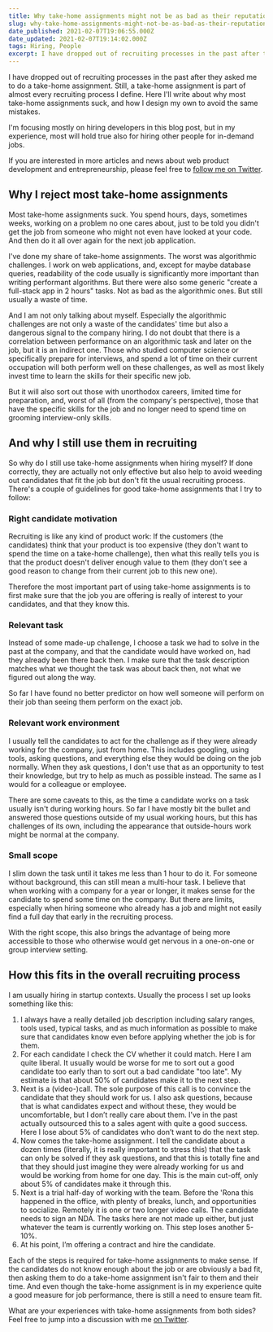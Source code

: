 ```yaml
---
title: Why take-home assignments might not be as bad as their reputation
slug: why-take-home-assignments-might-not-be-as-bad-as-their-reputation
date_published: 2021-02-07T19:06:55.000Z
date_updated: 2021-02-07T19:14:02.000Z
tags: Hiring, People
excerpt: I have dropped out of recruiting processes in the past after they asked me to do a take-home assignment. Still, a take-home assignment is part of almost every recruiting process I define. Here I'll write about how these two go together, and what a typical recruiting process I design looks like.
---
```


I have dropped out of recruiting processes in the past after they asked me to do a take-home assignment. Still, a take-home assignment is part of almost every recruiting process I define. Here I'll write about why most take-home assignments suck, and how I design my own to avoid the same mistakes.

I'm focusing mostly on hiring developers in this blog post, but in my experience, most will hold true also for hiring other people for in-demand jobs.

If you are interested in more articles and news about web product development and entrepreneurship, please feel free to [follow me on Twitter](https://twitter.com/intent/follow?original_referer=https%253A%252F%252Fstartup-cto.net%252F&ref_src=twsrc%5Etfw&region=follow_link&screen_name=The_Startup_CTO&tw_p=followbutton).

## Why I reject most take-home assignments

Most take-home assignments suck. You spend hours, days, sometimes weeks, working on a problem no one cares about, just to be told you didn't get the job from someone who might not even have looked at your code. And then do it all over again for the next job application.

I've done my share of take-home assignments. The worst was algorithmic challenges. I work on web applications, and, except for maybe database queries, readability of the code usually is significantly more important than writing performant algorithms. But there were also some generic "create a full-stack app in 2 hours" tasks. Not as bad as the algorithmic ones. But still usually a waste of time.

And I am not only talking about myself. Especially the algorithmic challenges are not only a waste of the candidates' time but also a dangerous signal to the company hiring. I do not doubt that there is a correlation between performance on an algorithmic task and later on the job, but it is an indirect one. Those who studied computer science or specifically prepare for interviews, and spend a lot of time on their current occupation will both perform well on these challenges, as well as most likely invest time to learn the skills for their specific new job.

But it will also sort out those with unorthodox careers, limited time for preparation, and, worst of all (from the company's perspective), those that have the specific skills for the job and no longer need to spend time on grooming interview-only skills.

## And why I still use them in recruiting

So why do I still use take-home assignments when hiring myself? If done correctly, they are actually not only effective but also help to avoid weeding out candidates that fit the job but don't fit the usual recruiting process. There's a couple of guidelines for good take-home assignments that I try to follow:

### Right candidate motivation

Recruiting is like any kind of product work: If the customers (the candidates) think that your product is too expensive (they don't want to spend the time on a take-home challenge), then what this really tells you is that the product doesn't deliver enough value to them (they don't see a good reason to change from their current job to this new one).

Therefore the most important part of using take-home assignments is to first make sure that the job you are offering is really of interest to your candidates, and that they know this.

### Relevant task

Instead of some made-up challenge, I choose a task we had to solve in the past at the company, and that the candidate would have worked on, had they already been there back then. I make sure that the task description matches what we thought the task was about back then, not what we figured out along the way.

So far I have found no better predictor on how well someone will perform on their job than seeing them perform on the exact job.

### Relevant work environment

I usually tell the candidates to act for the challenge as if they were already working for the company, just from home. This includes googling, using tools, asking questions, and everything else they would be doing on the job normally. When they ask questions, I don't use that as an opportunity to test their knowledge, but try to help as much as possible instead. The same as I would for a colleague or employee.

There are some caveats to this, as the time a candidate works on a task usually isn't during working hours. So far I have mostly bit the bullet and answered those questions outside of my usual working hours, but this has challenges of its own, including the appearance that outside-hours work might be normal at the company.

### Small scope

I slim down the task until it takes me less than 1 hour to do it. For someone without background, this can still mean a multi-hour task. I believe that when working with a company for a year or longer, it makes sense for the candidate to spend some time on the company. But there are limits, especially when hiring someone who already has a job and might not easily find a full day that early in the recruiting process.

With the right scope, this also brings the advantage of being more accessible to those who otherwise would get nervous in a one-on-one or group interview setting.

## How this fits in the overall recruiting process

I am usually hiring in startup contexts. Usually the process I set up looks something like this:

1. I always have a really detailed job description including salary ranges, tools used, typical tasks, and as much information as possible to make sure that candidates know even before applying whether the job is for them.
2. For each candidate I check the CV whether it could match. Here I am quite liberal. It usually would be worse for me to sort out a good candidate too early than to sort out a bad candidate "too late". My estimate is that about 50% of candidates make it to the next step.
3. Next is a (video-)call. The sole purpose of this call is to convince the candidate that they should work for us. I also ask questions, because that is what candidates expect and without these, they would be uncomfortable, but I don’t really care about them. I’ve in the past actually outsourced this to a sales agent with quite a good success. Here I lose about 5% of candidates who don’t want to do the next step.
4. Now comes the take-home assignment. I tell the candidate about a dozen times (literally, it is really important to stress this) that the task can only be solved if they ask questions, and that this is totally fine and that they should just imagine they were already working for us and would be working from home for one day. This is the main cut-off, only about 5% of candidates make it through this.
5. Next is a trial half-day of working with the team. Before the 'Rona this happened in the office, with plenty of breaks, lunch, and opportunities to socialize. Remotely it is one or two longer video calls. The candidate needs to sign an NDA. The tasks here are not made up either, but just whatever the team is currently working on. This step loses another 5-10%.
6. At his point, I’m offering a contract and hire the candidate.

Each of the steps is required for take-home assignments to make sense. If the candidates do not know enough about the job or are obviously a bad fit, then asking them to do a take-home assignment isn't fair to them and their time. And even though the take-home assignment is in my experience quite a good measure for job performance, there is still a need to ensure team fit.

What are your experiences with take-home assignments from both sides? Feel free to jump into a discussion with me [on Twitter](https://twitter.com/intent/follow?original_referer=https%253A%252F%252Fstartup-cto.net%252F&ref_src=twsrc%5Etfw&region=follow_link&screen_name=The_Startup_CTO&tw_p=followbutton).

